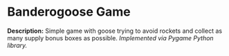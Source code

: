 # Banderogoose Game
**Description:** Simple game with goose trying to avoid rockets and collect as many supply bonus boxes as possible.
_Implemented via Pygame Python library._
